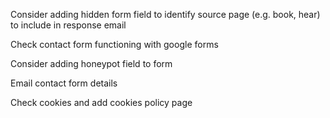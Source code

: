 Consider adding hidden form field to identify source page (e.g. book, hear) to include in response email

Check contact form functioning with google forms

Consider adding honeypot field to form

Email contact form details

Check cookies and add cookies policy page
